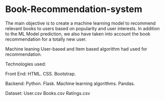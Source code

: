 # Book-Recommendation-system
The main objective is to create a machine learning model to recommend relevant books to users based on popularity and user interests. In addition to the ML Model prediction, we also have taken into account the book recommendation for a totally new user.

Machine leaning User-based and Item based algorithm had used for recommendation.

Technologies used:

Front End: HTML. CSS. Bootstrap.

Backend: Python. Flask. Machine learning algorithms. Pandas.

Dataset: User.csv Books.csv Ratings.csv
